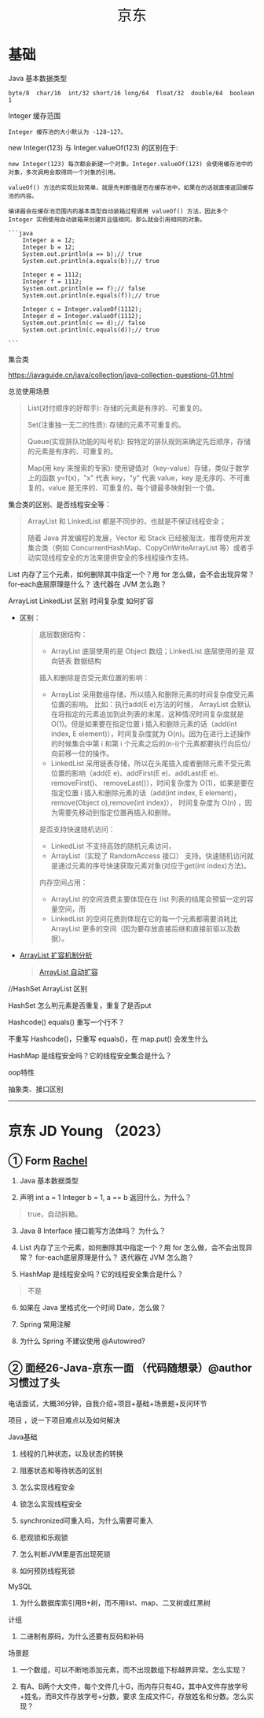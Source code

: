 <p align="center">
   <a style="font-size:30px;"> 京东 </a>

</p>



# 基础

Java 基本数据类型
    
    byte/8  char/16  int/32 short/16 long/64  float/32  double/64  boolean 1
    
Integer 缓存范围

    Integer 缓存池的大小默认为 -128~127。

new Integer(123) 与 Integer.valueOf(123) 的区别在于:
    
    new Integer(123) 每次都会新建一个对象。Integer.valueOf(123) 会使用缓存池中的对象，多次调用会取得同一个对象的引用。

    valueOf() 方法的实现比较简单，就是先判断值是否在缓存池中，如果在的话就直接返回缓存池的内容。

    编译器会在缓存池范围内的基本类型自动装箱过程调用 valueOf() 方法，因此多个 Integer 实例使用自动装箱来创建并且值相同，那么就会引用相同的对象。

    ```java
        Integer a = 12;
        Integer b = 12;
        System.out.println(a == b);// true
        System.out.println(a.equals(b));// true

        Integer e = 1112;
        Integer f = 1112;
        System.out.println(e == f);// false
        System.out.println(e.equals(f));// true

        Integer c = Integer.valueOf(1112);
        Integer d = Integer.valueOf(1112);
        System.out.println(c == d);// false
        System.out.println(c.equals(d));// true

    ```

集合类

<https://javaguide.cn/java/collection/java-collection-questions-01.html>

总览使用场景
> List(对付顺序的好帮手): 存储的元素是有序的、可重复的。
> 
> Set(注重独一无二的性质): 存储的元素不可重复的。
> 
> Queue(实现排队功能的叫号机): 按特定的排队规则来确定先后顺序，存储的元素是有序的、可重复的。
> 
> Map(用 key 来搜索的专家): 使用键值对（key-value）存储，类似于数学上的函数 y=f(x)，"x" 代表 key，"y" 代表 value，key 是无序的、不可重复的，value 是无序的、可重复的，每个键最多映射到一个值。



集合类的区别、是否线程安全等：

> ArrayList 和 LinkedList 都是不同步的，也就是不保证线程安全；
>
> 随着 Java 并发编程的发展，Vector 和 Stack 已经被淘汰，推荐使用并发集合类（例如 ConcurrentHashMap、CopyOnWriteArrayList 等）或者手动实现线程安全的方法来提供安全的多线程操作支持。
>
> 

List 内存了三个元素，如何删除其中指定一个？用 for 怎么做，会不会出现异常？ for-each底层原理是什么？ 迭代器在 JVM 怎么跑？

ArrayList LinkedList 区别 时间复杂度  如何扩容

- 区别：
    > 底层数据结构： 
    > - ArrayList 底层使用的是 Object 数组；LinkedList 底层使用的是 双向链表 数据结构
    > 
    > 插入和删除是否受元素位置的影响：
    > 
    > - ArrayList 采用数组存储，所以插入和删除元素的时间复杂度受元素位置的影响。 比如：执行add(E e)方法的时候， ArrayList 会默认在将指定的元素追加到此列表的末尾，这种情况时间复杂度就是 O(1)。但是如果要在指定位置 i 插入和删除元素的话（add(int index, E element)），时间复杂度就为 O(n)。因为在进行上述操作的时候集合中第 i 和第 i 个元素之后的(n-i)个元素都要执行向后位/向前移一位的操作。
    > - LinkedList 采用链表存储，所以在头尾插入或者删除元素不受元素位置的影响（add(E e)、addFirst(E e)、addLast(E e)、removeFirst()、 removeLast()），时间复杂度为 O(1)，如果是要在指定位置 i 插入和删除元素的话（add(int index, E element)，remove(Object o),remove(int index)）， 时间复杂度为 O(n) ，因为需要先移动到指定位置再插入和删除。
    > 
    > 是否支持快速随机访问： 
    > - LinkedList 不支持高效的随机元素访问，
    > - ArrayList（实现了 RandomAccess 接口） 支持。快速随机访问就是通过元素的序号快速获取元素对象(对应于get(int index)方法)。
    > 
    > 内存空间占用： 
    > - ArrayList 的空间浪费主要体现在在 list 列表的结尾会预留一定的容量空间，而 
    > - LinkedList 的空间花费则体现在它的每一个元素都需要消耗比 ArrayList 更多的空间（因为要存放直接后继和直接前驱以及数据）。

-  [ArrayList 扩容机制分析](https://javaguide.cn/java/collection/arraylist-source-code.html#arraylist-%E6%89%A9%E5%AE%B9%E6%9C%BA%E5%88%B6%E5%88%86%E6%9E%90)

    > [ArrayList 自动扩容](https://pdai.tech/md/java/collection/java-collection-ArrayList.html#%E8%87%AA%E5%8A%A8%E6%89%A9%E5%AE%B9)

//HashSet ArrayList 区别

HashSet 怎么判元素是否重复，重复了是否put

Hashcode() equals() 重写一个行不？

不重写 Hashcode()，只重写 equals()，在 map.put() 会发生什么

HashMap 是线程安全吗？它的线程安全集合是什么？

> 


oop特性

抽象类、接口区别





---

# 京东 JD Young （2023）

## ① Form <a href = "http://xhslink.com/85mu8E" target="_blank"> Rachel </a>

1. Java 基本数据类型

2. 声明 int a = 1 Integer b = 1, a == b 返回什么，为什么？

> true，自动拆箱。

3. Java 8 Interface 接口能写方法体吗？ 为什么？

4. List 内存了三个元素，如何删除其中指定一个？用 for 怎么做，会不会出现异常？ for-each底层原理是什么？ 迭代器在 JVM 怎么跑？

5. HashMap 是线程安全吗？它的线程安全集合是什么？

> 不是

6. 如果在 Java 里格式化一个时间 Date，怎么做？

7. Spring 常用注解

8. 为什么 Spring 不建议使用 @Autowired? 


## ② ⾯经26-Java-京东⼀⾯ （代码随想录）@author 习惯过了头
电话⾯试，⼤概36分钟，⾃我介绍+项⽬+基础+场景题+反问环节

项⽬ ，说⼀下项⽬难点以及如何解决

Java基础
1. 线程的⼏种状态，以及状态的转换

2. 阻塞状态和等待状态的区别

3. 怎么实现线程安全

4. 锁怎么实现线程安全

5. synchronized可重⼊吗，为什么需要可重⼊

6. 悲观锁和乐观锁

7. 怎么判断JVM⾥是否出现死锁

8. 如何预防线程死锁 

MySQL
1. 为什么数据库索引⽤B+树，⽽不⽤list、map、⼆叉树或红⿊树

计组

1. ⼆进制有原码，为什么还要有反码和补码

场景题

1. ⼀个数组，可以不断地添加元素，⽽不出现数组下标越界异常。怎么实现？

2. 有A、B两个⼤⽂件，每个⽂件⼏⼗G，⽽内存只有4G，其中A⽂件存放学号+姓名，⽽B⽂件存放学号+分数，要求
⽣成⽂件C，存放姓名和分数。怎么实现？